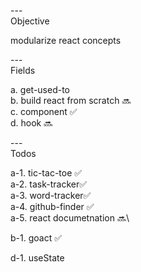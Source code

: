 ---\
Objective

modularize react concepts 


---\
Fields

a. get-used-to\
b. build react from scratch :soon:\
c. component :white_check_mark:\
d. hook :soon:


---\
Todos


a-1. tic-tac-toe :white_check_mark:\
a-2. task-tracker:white_check_mark:\
a-3. word-tracker:white_check_mark:\
a-4. github-finder :white_check_mark:\
a-5. react documetnation :soon:\

b-1. goact :white_check_mark:

d-1. useState
